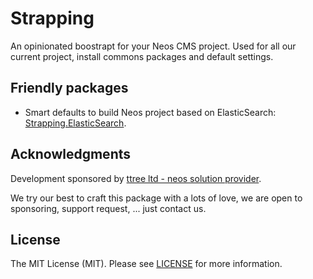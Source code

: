 Strapping
=========

An opinionated boostrapt for your Neos CMS project. Used for all our current project, install commons packages and default settings.

Friendly packages
-----------------

- Smart defaults to build Neos project based on ElasticSearch: [Strapping.ElasticSearch](https://github.com/ttreeagency/Strapping.ElasticSearch).

Acknowledgments
---------------

Development sponsored by [ttree ltd - neos solution provider](http://ttree.ch).

We try our best to craft this package with a lots of love, we are open to sponsoring, support request, ... just contact us.

License
-------

The MIT License (MIT). Please see [LICENSE](LICENSE.txt) for more information.
